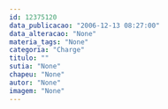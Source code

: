 ```yaml
---
id: 12375120
data_publicacao: "2006-12-13 08:27:00"
data_alteracao: "None"
materia_tags: "None"
categoria: "Charge"
titulo: ""
sutia: "None"
chapeu: "None"
autor: "None"
imagem: "None"
---
```

<p> </p>
